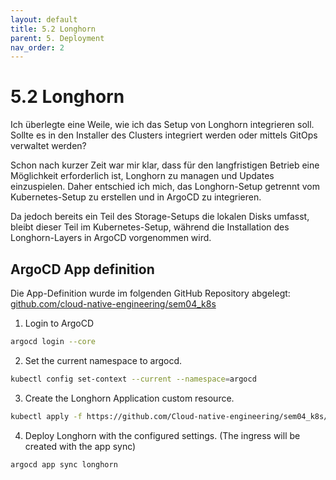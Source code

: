 ```yaml
---
layout: default
title: 5.2 Longhorn
parent: 5. Deployment
nav_order: 2
---
```


# 5.2 Longhorn

Ich überlegte eine Weile, wie ich das Setup von Longhorn integrieren soll. Sollte es in den Installer des Clusters integriert werden oder mittels GitOps verwaltet werden?

Schon nach kurzer Zeit war mir klar, dass für den langfristigen Betrieb eine Möglichkeit erforderlich ist, Longhorn zu managen und Updates einzuspielen. Daher entschied ich mich, das Longhorn-Setup getrennt vom Kubernetes-Setup zu erstellen und in ArgoCD zu integrieren.

Da jedoch bereits ein Teil des Storage-Setups die lokalen Disks umfasst, bleibt dieser Teil im Kubernetes-Setup, während die Installation des Longhorn-Layers in ArgoCD vorgenommen wird.

## ArgoCD App definition

Die App-Definition wurde im folgenden GitHub Repository abgelegt: [github.com/cloud-native-engineering/sem04_k8s](https://github.com/Cloud-native-engineering/sem04_k8s)

1. Login to ArgoCD

```bash
argocd login --core
```

2. Set the current namespace to argocd.

```bash
kubectl config set-context --current --namespace=argocd
```

3. Create the Longhorn Application custom resource.

```bash
kubectl apply -f https://github.com/Cloud-native-engineering/sem04_k8s/longhorn/longhorn-application.yaml
```

4. Deploy Longhorn with the configured settings. (The ingress will be created with the app sync)

```bash
argocd app sync longhorn
```
